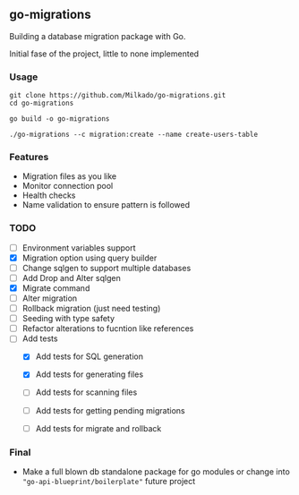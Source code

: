 ## go-migrations

Building a database migration package with Go.

Initial fase of the project, little to none implemented

### Usage
```clone the repo
git clone https://github.com/Milkado/go-migrations.git
cd go-migrations
```

```build the binary
go build -o go-migrations
```

```run the binary
./go-migrations --c migration:create --name create-users-table
```

### Features
- Migration files as you like
- Monitor connection pool
- Health checks
- Name validation to ensure pattern is followed

### TODO
- [ ] Environment variables support
- [X] Migration option using query builder
- [ ] Change sqlgen to support multiple databases
- [ ] Add Drop and Alter sqlgen
- [X] Migrate command
- [ ] Alter migration
- [ ] Rollback migration (just need testing)
- [ ] Seeding with type safety
- [ ] Refactor alterations to fucntion like references
- [ ] Add tests
    - [X] Add tests for SQL generation
    - [X] Add tests for generating files
    - [ ] Add tests for scanning files
    - [ ] Add tests for getting pending migrations
    - [ ] Add tests for migrate and rollback



### Final
- Make a full blown db standalone package for go modules or change into ```"go-api-blueprint/boilerplate"``` future project